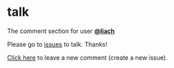 # talk

The comment section for user [**@liach**](https://github.com/liach)

Please go to [issues](https://github.com/liachmodded/talk/issues) to talk. Thanks!

[Click here](https://github.com/liachmodded/talk/issues/new?template=talking.md) to leave a new comment (create a new issue).
